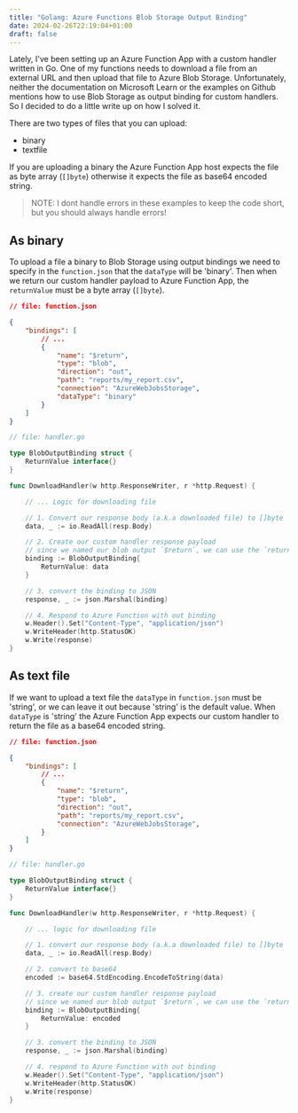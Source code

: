 ```yaml
---
title: "Golang: Azure Functions Blob Storage Output Binding"
date: 2024-02-26T22:19:04+01:00
draft: false
---
```


Lately, I've been setting up an Azure Function App with a custom handler written in Go. One of my functions needs to download a file from an external URL and then upload that file to Azure Blob Storage. Unfortunately, neither the documentation on Microsoft Learn or the examples on Github mentions how to use Blob Storage as output binding for custom handlers. So I decided to do a little write up on how I solved it.

<!--more-->

There are two types of files that you can upload:

- binary
- textfile

If you are uploading a binary the Azure Function App host expects the file as byte array (`[]byte`) otherwise it expects the file as base64 encoded string.

> NOTE: I dont handle errors in these examples to keep the code short, but you should always handle errors!

## As binary

To upload a file a binary to Blob Storage using output bindings we need to specify in the `function.json` that the `dataType` will be 'binary'. Then when we return our custom handler payload to Azure Function App, the `returnValue` must be a byte array (`[]byte`).

```json
// file: function.json

{
    "bindings": [
        // ...
        {
            "name": "$return",
            "type": "blob",
            "direction": "out",
            "path": "reports/my_report.csv",
            "connection": "AzureWebJobsStorage",
            "dataType": "binary"
        }
    ]
}
```

```go
// file: handler.go

type BlobOutputBinding struct {
    ReturnValue interface{}
}

func DownloadHandler(w http.ResponseWriter, r *http.Request) {

    // ... Logic for downloading file

    // 1. Convert our response body (a.k.a downloaded file) to []byte
    data, _ := io.ReadAll(resp.Body)

    // 2. Create our custom handler response payload
    // since we named our blob output `$return`, we can use the `returnValue` instead of `Outputs["outblob"]`
    binding := BlobOutputBinding{
        ReturnValue: data
    }

    // 3. convert the binding to JSON
	response, _ := json.Marshal(binding)

    // 4. Respond to Azure Function with out binding
	w.Header().Set("Content-Type", "application/json")
	w.WriteHeader(http.StatusOK)
	w.Write(response)
}
```

## As text file

If we want to upload a text file the `dataType` in `function.json` must be 'string', or we can leave it out because 'string' is the default value. When `dataType` is 'string' the Azure Function App expects our custom handler to return the file as a base64 encoded string.

```json
// file: function.json

{
    "bindings": [
        // ...
        {
            "name": "$return",
            "type": "blob",
            "direction": "out",
            "path": "reports/my_report.csv",
            "connection": "AzureWebJobsStorage",
        }
    ]
}
```

```go
// file: handler.go

type BlobOutputBinding struct {
    ReturnValue interface{}
}

func DownloadHandler(w http.ResponseWriter, r *http.Request) {

    // ... logic for downloading file

    // 1. convert our response body (a.k.a downloaded file) to []byte
    data, _ := io.ReadAll(resp.Body)

    // 2. convert to base64
	encoded := base64.StdEncoding.EncodeToString(data)

    // 3. create our custom handler response payload
    // since we named our blob output `$return`, we can use the `returnValue` instead of `Outputs["outblob"]`
    binding := BlobOutputBinding{
        ReturnValue: encoded
    }

    // 3. convert the binding to JSON
	response, _ := json.Marshal(binding)

    // 4. respond to Azure Function with out binding
	w.Header().Set("Content-Type", "application/json")
	w.WriteHeader(http.StatusOK)
	w.Write(response)
}
```
